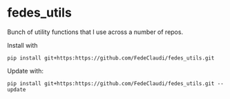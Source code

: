 # fedes_utils
Bunch of utility functions that I use across a number of repos.

Install with
```
pip install git+https:https://github.com/FedeClaudi/fedes_utils.git
```

Update with:
```
pip install git+https:https://github.com/FedeClaudi/fedes_utils.git --update
```
